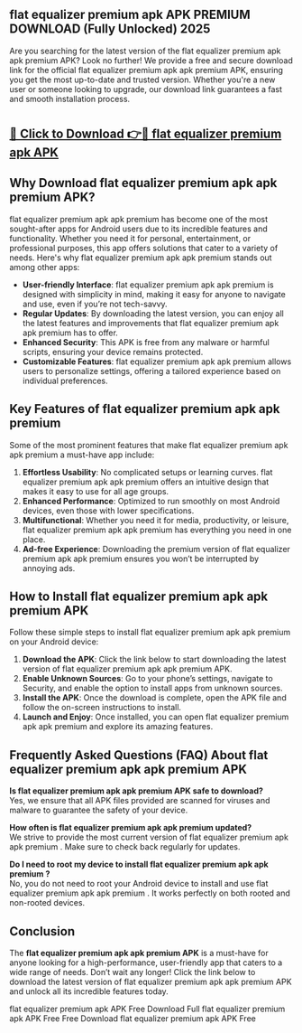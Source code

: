 ## flat equalizer premium apk APK PREMIUM DOWNLOAD (Fully Unlocked) 2025

Are you searching for the latest version of the flat equalizer premium apk apk premium  APK? Look no further! We provide a free and secure download link for the official flat equalizer premium apk apk premium  APK, ensuring you get the most up-to-date and trusted version. Whether you're a new user or someone looking to upgrade, our download link guarantees a fast and smooth installation process.

# <h2><a href="http://leaked.freeplayer.one?title={if_kata}&ref=27D">🔗 Click to Download 👉🔴 flat equalizer premium apk APK </a></h2>

## Why Download flat equalizer premium apk apk premium  APK?

flat equalizer premium apk apk premium  has become one of the most sought-after apps for Android users due to its incredible features and functionality. Whether you need it for personal, entertainment, or professional purposes, this app offers solutions that cater to a variety of needs. Here's why flat equalizer premium apk apk premium  stands out among other apps:

- **User-friendly Interface**: flat equalizer premium apk apk premium  is designed with simplicity in mind, making it easy for anyone to navigate and use, even if you’re not tech-savvy.
- **Regular Updates**: By downloading the latest version, you can enjoy all the latest features and improvements that flat equalizer premium apk apk premium  has to offer.
- **Enhanced Security**: This APK is free from any malware or harmful scripts, ensuring your device remains protected.
- **Customizable Features**: flat equalizer premium apk apk premium  allows users to personalize settings, offering a tailored experience based on individual preferences.

## Key Features of flat equalizer premium apk apk premium 

Some of the most prominent features that make flat equalizer premium apk apk premium  a must-have app include:

1. **Effortless Usability**: No complicated setups or learning curves. flat equalizer premium apk apk premium  offers an intuitive design that makes it easy to use for all age groups.
2. **Enhanced Performance**: Optimized to run smoothly on most Android devices, even those with lower specifications.
3. **Multifunctional**: Whether you need it for media, productivity, or leisure, flat equalizer premium apk apk premium  has everything you need in one place.
4. **Ad-free Experience**: Downloading the premium version of flat equalizer premium apk apk premium  ensures you won’t be interrupted by annoying ads.

## How to Install flat equalizer premium apk apk premium  APK

Follow these simple steps to install flat equalizer premium apk apk premium  on your Android device:

1. **Download the APK**: Click the link below to start downloading the latest version of flat equalizer premium apk apk premium  APK.
2. **Enable Unknown Sources**: Go to your phone’s settings, navigate to Security, and enable the option to install apps from unknown sources.
3. **Install the APK**: Once the download is complete, open the APK file and follow the on-screen instructions to install.
4. **Launch and Enjoy**: Once installed, you can open flat equalizer premium apk apk premium  and explore its amazing features.

## Frequently Asked Questions (FAQ) About flat equalizer premium apk apk premium  APK

**Is flat equalizer premium apk apk premium  APK safe to download?**  
Yes, we ensure that all APK files provided are scanned for viruses and malware to guarantee the safety of your device.

**How often is flat equalizer premium apk apk premium  updated?**  
We strive to provide the most current version of flat equalizer premium apk apk premium . Make sure to check back regularly for updates.

**Do I need to root my device to install flat equalizer premium apk apk premium ?**  
No, you do not need to root your Android device to install and use flat equalizer premium apk apk premium . It works perfectly on both rooted and non-rooted devices.

## Conclusion

The **flat equalizer premium apk apk premium  APK** is a must-have for anyone looking for a high-performance, user-friendly app that caters to a wide range of needs. Don’t wait any longer! Click the link below to download the latest version of flat equalizer premium apk apk premium  APK and unlock all its incredible features today.

flat equalizer premium apk  APK Free
Download Full flat equalizer premium apk  APK Free
Free Download flat equalizer premium apk  APK Free